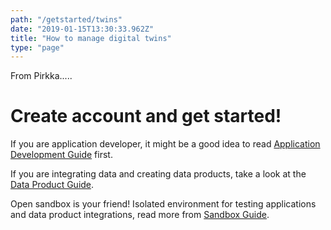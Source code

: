 ```yaml
---
path: "/getstarted/twins"
date: "2019-01-15T13:30:33.962Z"
title: "How to manage digital twins"
type: "page"
---
```



From Pirkka.....

# Create account and get started!

If you are application developer, it might be a good idea to read [Application Development Guide](/developers/getstarted/build-apps) first. 

If you are integrating data and creating data products, take a look at the [Data Product Guide](/developers/getstarted/data-products). 

Open sandbox is your friend! Isolated environment for testing applications and data product integrations, read more from [Sandbox Guide](/developers/getstarted/sandbox).
